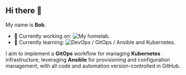 ## Hi there 👋

My name is **Bob**.

- 🔭 Currently working on: ![My homelab](https://github.com/rtdevx/homelab/tree/main?tab=readme-ov-file#homelab-configuration).
- 🌱 Currently learning: ![DevOps / GitOps / Ansible and Kubernetes](https://github.com/rtdevx/homelab/tree/main/ansible/site#readme).

I aim to implement a **GitOps** workflow for managing **Kubernetes** infrastructure, leveraging **Ansible** for provisioning and configuration management, with all code and automation version-controlled in GitHub.

<!--
**rtdevx/rtdevx** is a ✨ _special_ ✨ repository because its `README.md` (this file) appears on your GitHub profile.

Here are some ideas to get you started:

- 🔭 I’m currently working on ...
- 🌱 I’m currently learning ...
- 👯 I’m looking to collaborate on ...
- 🤔 I’m looking for help with ...
- 💬 Ask me about ...
- 📫 How to reach me: ...
- 😄 Pronouns: ...
- ⚡ Fun fact: ...
-->

